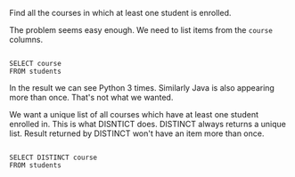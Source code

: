 Find all the courses in which at least one student is enrolled.

The problem seems easy enough.
We need to list items from the `course` columns.

<codeblock language="sql" dbName="students1.db" type="lesson">
<code>
SELECT course
FROM students
</code>
</codeblock>

In the result we can see Python 3 times.
Similarly Java is also appearing more than once.
That's not what we wanted.

We want a unique list of all courses which have at least one student enrolled in.
This is what DISNTICT does.
DISTINCT always returns a unique list.
Result returned by DISTINCT won't have an item more than once.

<codeblock language="sql" dbName="students1.db" type="lesson">
<code>
SELECT DISTINCT course
FROM students
</code>
</codeblock>